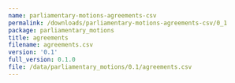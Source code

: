 ```yaml
---
name: parliamentary-motions-agreements-csv
permalink: /downloads/parliamentary-motions-agreements-csv/0_1
package: parliamentary_motions
title: agreements
filename: agreements.csv
version: '0.1'
full_version: 0.1.0
file: /data/parliamentary_motions/0.1/agreements.csv
---
```

